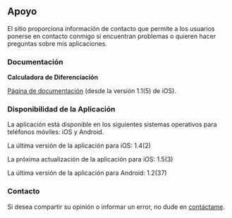 ## Apoyo

El sitio proporciona información de contacto que permite a los usuarios ponerse en contacto conmigo si encuentran problemas o quieren hacer preguntas sobre mis aplicaciones.

### Documentación

**Calculadora de Diferenciación**

[Página de documentación](https://www.taketechease.com/differentiation/differentiation-calculator-es.html) (desde la versión 1.1(5) de iOS).
  
### Disponibilidad de la Aplicación

La aplicación está disponible en los siguientes sistemas operativos para teléfonos móviles: iOS y Android.

La última versión de la aplicación para iOS: 1.4(2)
  
La próxima actualización de la aplicación para iOS: 1.5(3)
  
La última versión de la aplicación para Android: 1.2(37)
  
### Contacto

Si desea compartir su opinión o informar un error, no dude en [contáctame](mailto:i.d.kosinska@gmail.com).
